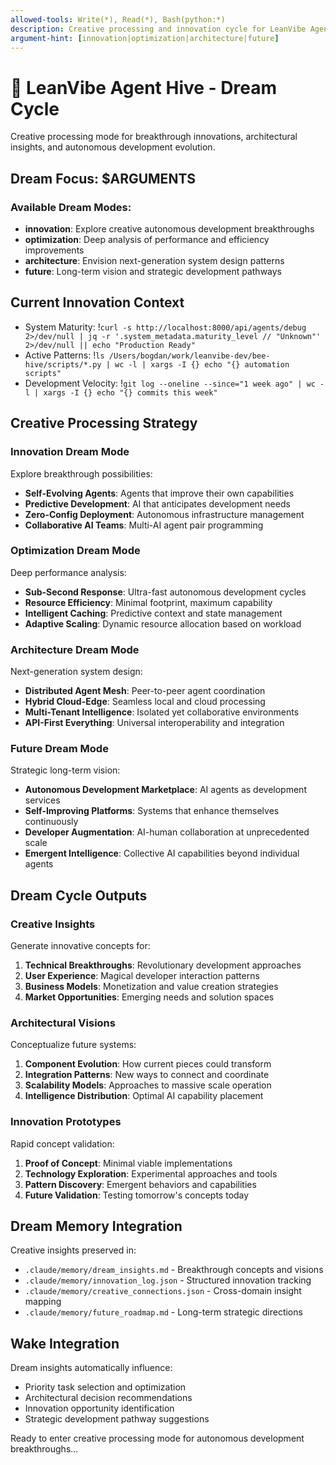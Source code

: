 ```yaml
---
allowed-tools: Write(*), Read(*), Bash(python:*)
description: Creative processing and innovation cycle for LeanVibe Agent Hive breakthroughs
argument-hint: [innovation|optimization|architecture|future]
---
```


# 🌟 LeanVibe Agent Hive - Dream Cycle

Creative processing mode for breakthrough innovations, architectural insights, and autonomous development evolution.

## Dream Focus: $ARGUMENTS

### Available Dream Modes:
- **innovation**: Explore creative autonomous development breakthroughs
- **optimization**: Deep analysis of performance and efficiency improvements  
- **architecture**: Envision next-generation system design patterns
- **future**: Long-term vision and strategic development pathways

## Current Innovation Context
- System Maturity: !`curl -s http://localhost:8000/api/agents/debug 2>/dev/null | jq -r '.system_metadata.maturity_level // "Unknown"' 2>/dev/null || echo "Production Ready"`
- Active Patterns: !`ls /Users/bogdan/work/leanvibe-dev/bee-hive/scripts/*.py | wc -l | xargs -I {} echo "{} automation scripts"`
- Development Velocity: !`git log --oneline --since="1 week ago" | wc -l | xargs -I {} echo "{} commits this week"`

## Creative Processing Strategy

### Innovation Dream Mode
Explore breakthrough possibilities:
- **Self-Evolving Agents**: Agents that improve their own capabilities
- **Predictive Development**: AI that anticipates development needs
- **Zero-Config Deployment**: Autonomous infrastructure management
- **Collaborative AI Teams**: Multi-AI agent pair programming

### Optimization Dream Mode
Deep performance analysis:
- **Sub-Second Response**: Ultra-fast autonomous development cycles
- **Resource Efficiency**: Minimal footprint, maximum capability
- **Intelligent Caching**: Predictive context and state management  
- **Adaptive Scaling**: Dynamic resource allocation based on workload

### Architecture Dream Mode
Next-generation system design:
- **Distributed Agent Mesh**: Peer-to-peer agent coordination
- **Hybrid Cloud-Edge**: Seamless local and cloud processing
- **Multi-Tenant Intelligence**: Isolated yet collaborative environments
- **API-First Everything**: Universal interoperability and integration

### Future Dream Mode
Strategic long-term vision:
- **Autonomous Development Marketplace**: AI agents as development services
- **Self-Improving Platforms**: Systems that enhance themselves continuously
- **Developer Augmentation**: AI-human collaboration at unprecedented scale
- **Emergent Intelligence**: Collective AI capabilities beyond individual agents

## Dream Cycle Outputs

### Creative Insights
Generate innovative concepts for:
1. **Technical Breakthroughs**: Revolutionary development approaches
2. **User Experience**: Magical developer interaction patterns
3. **Business Models**: Monetization and value creation strategies
4. **Market Opportunities**: Emerging needs and solution spaces

### Architectural Visions
Conceptualize future systems:
1. **Component Evolution**: How current pieces could transform
2. **Integration Patterns**: New ways to connect and coordinate
3. **Scalability Models**: Approaches to massive scale operation
4. **Intelligence Distribution**: Optimal AI capability placement

### Innovation Prototypes
Rapid concept validation:
1. **Proof of Concept**: Minimal viable implementations
2. **Technology Exploration**: Experimental approaches and tools
3. **Pattern Discovery**: Emergent behaviors and capabilities
4. **Future Validation**: Testing tomorrow's concepts today

## Dream Memory Integration
Creative insights preserved in:
- `.claude/memory/dream_insights.md` - Breakthrough concepts and visions
- `.claude/memory/innovation_log.json` - Structured innovation tracking
- `.claude/memory/creative_connections.json` - Cross-domain insight mapping
- `.claude/memory/future_roadmap.md` - Long-term strategic directions

## Wake Integration
Dream insights automatically influence:
- Priority task selection and optimization
- Architectural decision recommendations  
- Innovation opportunity identification
- Strategic development pathway suggestions

Ready to enter creative processing mode for autonomous development breakthroughs...